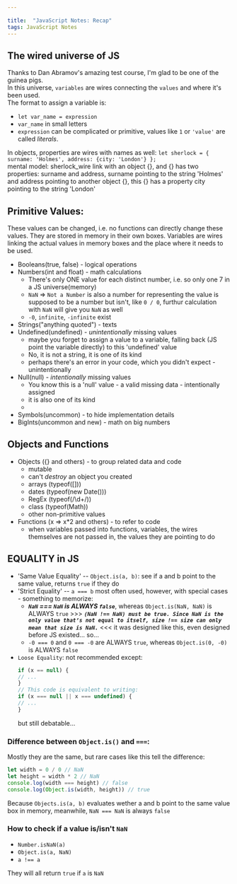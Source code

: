 ```yaml
---
 
title:  "JavaScript Notes: Recap"
tags: JavaScript Notes
---
```


## The wired universe of JS
Thanks to Dan Abramov's amazing test course, I'm glad to be one of the guinea pigs.  
In this universe, `variables` are wires connecting the `values` and where it's been used.  
The format to assign a variable is:  
* `let var_name = expression`  
* `var_name` in small letters  
* `expression` can be complicated or primitive, values like `1` or `'value'` are called _literals_. 

In objects, properties are wires with names as well:
`let sherlock = { surname: 'Holmes', address: {city: 'London'} };`  
mental model: sherlock_wire link with an object {}, and {} has two properties: surname and address, surname pointing to the string 'Holmes' and address pointing to another object {}, this {} has a property city pointing to the string 'London'



## Primitive Values:
These values can be changed, i.e. no functions can directly change these values. They are stored in memory in their own boxes. Variables are wires linking the actual values in memory boxes and the place where it needs to be used.
* Booleans(true, false) - logical operations
* Numbers(int and float) - math calculations
    * There's only ONE value for each distinct number, i.e. so only one 7 in a JS universe(memory)
    * `NaN` => `Not a Number` is also a number for representing the value is supposed to be a number but isn't, like `0 / 0`, furthur calculation with `NaN` will give you `NaN` as well
    * `-0`, `infinite`, `-infinite` exist
* Strings("anything quoted") - texts
* Undefined(undefined) - *unintentionally* missing values
    * maybe you forget to assign a value to a variable, falling back (JS point the variable directly) to this 'undefined' value
    * No, it is not a string, it is one of its kind
    * perhaps there's an error in your code, which you didn't expect - unintentionally
* Null(null) - *intentionally* missing values
    * You know this is a 'null' value - a valid missing data - intentionally assigned
    * it is also one of its kind
    * 
* Symbols(uncommon) - to hide implementation details
* BigInts(uncommon and new) - math on big numbers

## Objects and Functions
* Objects ({} and others) - to group related data and code
    * mutable
    * can't *destroy* an object you created
    * arrays (typeof([]))
    * dates (typeof(new Date()))
    * RegEx (typeof(/\d+/))
    * class (typeof(Math))
    * other non-primitive values
* Functions (x => x*2 and others) - to refer to code
    * when variables passed into functions, variables, the wires themselves are not passed in, the values they are pointing to do

## EQUALITY in JS
* 'Same Value Equality' -- `Object.is(a, b)`: see if a and b point to the same value, returns `true` if they do
* 'Strict Equality' -- `a === b` most often used, however, with special cases - something to memorize:
    * ___`NaN` === `NaN` is ALWAYS `false`___, whereas `Object.is(NaN, NaN)` is ALWAYS `true` >>> ***`(NaN !== NaN) must be true. Since NaN is the only value that’s not equal to itself, size !== size can only mean that size is NaN.`*** <<< it was designed like this, even designed before JS existed... so...
    * `-0 === 0` and `0 === -0` are ALWAYS `true`, whereas `Object.is(0, -0)` is ALWAYS `false`
* `Loose Equality`: not recommended except:
    ```js
    if (x == null) {
    // ...
    }
    // This code is equivalent to writing:
    if (x === null || x === undefined) {
    // ...
    }
    ```
    but still debatable...

### Difference between `Object.is()` and `===`:
Mostly they are the same, but rare cases like this tell the difference:
```js
let width = 0 / 0 // NaN
let height = width * 2 // NaN
console.log(width === height) // false
console.log(Object.is(width, height)) // true
```
Because `Objects.is(a, b)` evaluates wether a and b point to the same value box in memory, meanwhile, `NaN === NaN` is always `false`

### How to check if a value is/isn't `NaN`
* `Number.isNaN(a)`
* `Object.is(a, NaN)`
* `a !== a`

They will all return `true` if `a` is `NaN`

